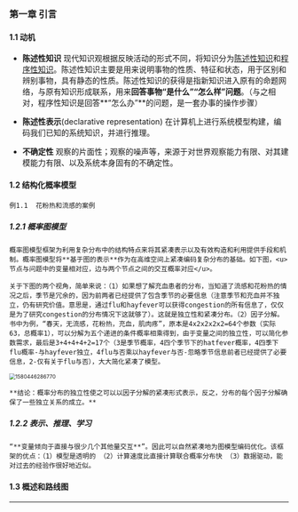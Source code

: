 ### 第一章  引言

#### 1.1  动机
* **陈述性知识** 
现代知识观根据反映活动的形式不同，将知识分为<u>陈述性知识</u>和<u>程序性知识</u>。陈述性知识主要是用来说明事物的性质、特征和状态，用于区别和辨别事物，具有静态的性质。陈述性知识的获得是指新知识进入原有的命题网络，与原有知识形成联系，用来**回答事物“是什么”“怎么样”问题**。（与之相对，程序性知识是回答**“怎么办”**的问题，是一套办事的操作步骤）

* **陈述性表示**(declarative representation)
  在计算机上进行系统模型构建，编码我们已知的系统知识，并进行推理。
* **不确定性**
观察的片面性；观察的噪声等，来源于对世界观察能力有限、对其建模能力有限、以及系统本身固有的不确定性。

#### 1.2  结构化概率模型 

 	例1.1  花粉热和流感的案例

#####  1.2.1  概率图模型

 	概率图模型框架为利用复杂分布中的结构特点来将其紧凑表示以及有效构造和利用提供手段和机制。概率图模型将**基于图的表示**作为在高维空间上紧凑编码复杂分布的基础。如下图，<u>节点与问题中的变量相对应，边与两个节点之间的交互概率对应</u>。

 	关于下图的两个视角，简单来说：（1）如果想了解充血患者的分布，当知道了流感和花粉热的情况之后，季节是冗余的，因为前两者已经提供了包含季节的必要信息（注意季节和充血并不独立，仍有研究价值。意思是，通过flu和hayfever可以获得congestion的所有信息了，仅仅是为了研究congestion的分布情况下这就够了）。这就是独立性和紧凑分布。（2）因子分解。书中为例，“春天，无流感，花粉热，充血，肌肉疼”，原本是4x2x2x2x2=64个参数（实际63，总概率1），可以分解为五个递进的条件概率相乘得到，由于变量之间的独立性，可以简化参数需求，最后是3+4+4+4+2=17个（3是季节概率，4四个季节下的hatfever概率，4四季下flu概率-与hayfever独立，4flu与否乘以hayfever与否-忽略季节信息前者已经提供了必要信息，2-仅有关于flu与否），大大简化紧凑了模型。

<img src="C:\Users\xiaoming\AppData\Roaming\Typora\typora-user-images\1580446286770.png" alt="1580446286770" style="zoom: 67%;" />

 	**结论：概率分布的独立性使之可以以因子分解的紧凑形式表示，反之，分布的每个因子分解确保了一些独立关系的成立。**

##### 1.2.2  表示、推理、学习

 	“**变量倾向于直接与很少几个其他量交互**”。因此可以自然紧凑地为图模型编码优化。该框架的优点：（1）模型是透明的 （2）计算速度比直接计算联合概率分布快 （3）数据驱动，能对过去的经验作很好地近似。

####  1.3 概述和路线图

---